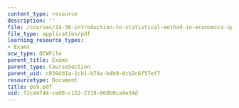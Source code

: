 ```yaml
---
content_type: resource
description: ''
file: /courses/14-30-introduction-to-statistical-method-in-economics-spring-2006/f2c44f44ce00c1522718868b0ca9e34d_ps9.pdf
file_type: application/pdf
learning_resource_types:
- Exams
ocw_type: OCWFile
parent_title: Exams
parent_type: CourseSection
parent_uid: c8394d1a-1cb1-b74a-b4b9-8cb2c6f57ef7
resourcetype: Document
title: ps9.pdf
uid: f2c44f44-ce00-c152-2718-868b0ca9e34d
---
```

